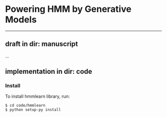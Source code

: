 # Powering HMM by Generative Models
---------------------------------------
## draft in dir: manuscript
...

## implementation in dir: code
### Install
To install hmmlearn library, run:
```
$ cd code/hmmlearn
$ python setup-py install
```

